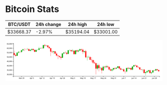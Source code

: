 # Bitcoin Stats

BTC/USDT|24h change|24h high|24h low|
|---|---|---|---|
|$33668.37|-2.97%|$35194.04|$33001.00|

<img src="./chart.svg">
